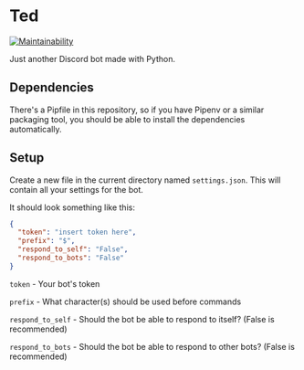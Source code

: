 # Ted

[![Maintainability](https://api.codeclimate.com/v1/badges/1852d89fe34f17ecdc50/maintainability)](https://codeclimate.com/github/AlexTheJPEG/ted/maintainability)

Just another Discord bot made with Python.

## Dependencies

There's a Pipfile in this repository, so if you have Pipenv or a similar packaging tool, you should be able to install the dependencies automatically.

## Setup

Create a new file in the current directory named `settings.json`. This will contain all your settings for the bot.

It should look something like this:

```json
{
  "token": "insert token here",
  "prefix": "$",
  "respond_to_self": "False",
  "respond_to_bots": "False"
}
```

`token` - Your bot's token

`prefix` - What character(s) should be used before commands

`respond_to_self` - Should the bot be able to respond to itself? (False is recommended)

`respond_to_bots` - Should the bot be able to respond to other bots? (False is recommended)
